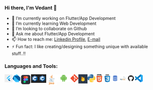 ### Hi there, I'm Vedant 👋

<!--
**Vedant271/Vedant271** is a ✨ _special_ ✨ repository because its `README.md` (this file) appears on your GitHub profile.-->

- 🔭 I’m currently working on Flutter/App Development
- 🌱 I’m currently learning Web Development
- 👯 I’m looking to collaborate on Github
- 💬 Ask me about Flutter/App Development
- 📫 How to reach me: [Linkedin Profile](https://www.linkedin.com/in/vedantkarale/), [E-mail](vedantkarale271@gmail.com)
- ⚡ Fun fact: I like creating/designing something unique with available stuff..!!

### Languages and Tools:

<img align="left" alt="GitHub" width="26px" src="https://github.com/Vedant271/images/blob/master/flutter.jpg" />
<img align="left" alt="GitHub" width="26px" src="https://github.com/Vedant271/images/blob/master/dart.png" />
<img align="left" alt="GitHub" width="35px" src="https://github.com/Vedant271/images/blob/master/figma.png" />
<img align="left" alt="GitHub" width="50px" src="https://github.com/Vedant271/images/blob/master/c_cpp.png" />
<img align="left" alt="GitHub" width="35px" src="https://github.com/Vedant271/images/blob/master/java.png" />
<img align="left" alt="GitHub" width="45px" src="https://github.com/Vedant271/images/blob/master/android.png" />
<img align="left" alt="GitHub" width="26px" src="https://github.com/Vedant271/images/blob/master/git.png" />
<img align="left" alt="GitHub" width="30px" src="https://github.com/Vedant271/images/blob/master/firebase.png" />
<img align="left" alt="GitHub" width="26px" src="https://github.com/Vedant271/images/blob/master/python.png" />
<img align="left" alt="HTML5" width="26px" src="https://raw.githubusercontent.com/github/explore/80688e429a7d4ef2fca1e82350fe8e3517d3494d/topics/html/html.png" />
<img align="left" alt="CSS3" width="26px" src="https://raw.githubusercontent.com/github/explore/80688e429a7d4ef2fca1e82350fe8e3517d3494d/topics/css/css.png" />
<img align="left" alt="SQL" width="26px" src="https://raw.githubusercontent.com/github/explore/80688e429a7d4ef2fca1e82350fe8e3517d3494d/topics/sql/sql.png" />
<img align="left" alt="MySQL" width="26px" src="https://raw.githubusercontent.com/github/explore/80688e429a7d4ef2fca1e82350fe8e3517d3494d/topics/mysql/mysql.png" />
<img align="left" alt="GitHub" width="26px" src="https://github.com/Vedant271/images/blob/master/github.png" />
<img align="left" alt="Visual Studio Code" width="26px" src="https://raw.githubusercontent.com/github/explore/80688e429a7d4ef2fca1e82350fe8e3517d3494d/topics/visual-studio-code/visual-studio-code.png" />
